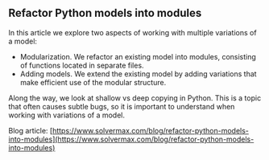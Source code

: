 ## Refactor Python models into modules
In this article we explore two aspects of working with multiple variations of a model:
- Modularization. We refactor an existing model into modules, consisting of functions located in separate files.
- Adding models. We extend the existing model by adding variations that make efficient use of the modular structure.

Along the way, we look at shallow vs deep copying in Python. This is a topic that often causes subtle bugs, so it is important to understand when working with variations of a model.

Blog article: [https://www.solvermax.com/blog/refactor-python-models-into-modules](https://www.solvermax.com/blog/refactor-python-models-into-modules)
